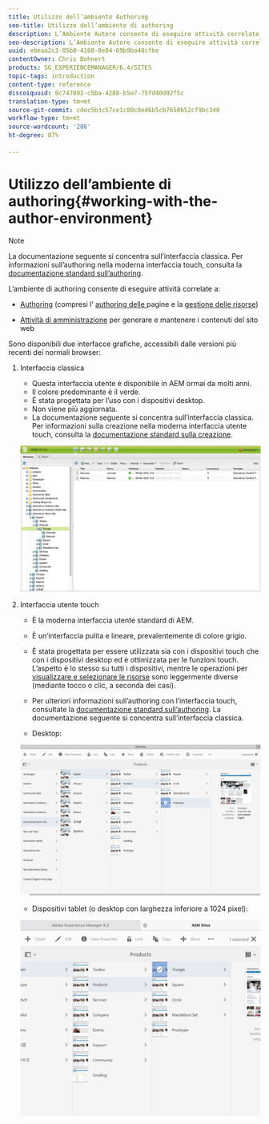 ```yaml
---
title: Utilizzo dell’ambiente Authoring
seo-title: Utilizzo dell’ambiente di authoring
description: L’Ambiente Autore consente di eseguire attività correlate alla creazione (inclusa la creazione delle pagine e la gestione delle risorse) e di amministrare le attività necessarie durante la scrittura e la manutenzione dei contenuti del tuo sito web.
seo-description: L’Ambiente Autore consente di eseguire attività correlate alla creazione (inclusa la creazione delle pagine e la gestione delle risorse) e di amministrare le attività necessarie durante la scrittura e la manutenzione dei contenuti del tuo sito web.
uuid: ebeaa2c3-05b0-4108-8e84-69b9ba48cfbe
contentOwner: Chris Bohnert
products: SG_EXPERIENCEMANAGER/6.4/SITES
topic-tags: introduction
content-type: reference
discoiquuid: 8c747892-c5ba-4288-b5e7-75fd40d92f5c
translation-type: tm+mt
source-git-commit: cdec5b3c57ce1c80c0ed6b5cb7650b52cf9bc340
workflow-type: tm+mt
source-wordcount: '286'
ht-degree: 87%

---
```



# Utilizzo dell’ambiente di authoring{#working-with-the-author-environment}

>[!NOTE]
>
>La documentazione seguente si concentra sull’interfaccia classica. Per informazioni sull’authoring nella moderna interfaccia touch, consulta la [documentazione standard sull’authoring](/help/assets/assets.md).

L’ambiente di authoring consente di eseguire attività correlate a:

* [Authoring](/help/sites-authoring/author.md) (compresi l’ [authoring delle ](/help/sites-authoring/qg-page-authoring.md) pagine e la  [gestione delle risorse](/help/assets/assets.md))

* [Attività di amministrazione](/help/sites-administering/administer-best-practices.md) per generare e mantenere i contenuti del sito web

Sono disponibili due interfacce grafiche, accessibili dalle versioni più recenti dei normali browser:

1. Interfaccia classica

   * Questa interfaccia utente è disponibile in AEM ormai da molti anni.
   * Il colore predominante è il verde.
   * È stata progettata per l’uso con i dispositivi desktop.
   * Non viene più aggiornata.
   * La documentazione seguente si concentra sull’interfaccia classica. Per informazioni sulla creazione nella moderna interfaccia utente touch, consulta la [documentazione standard sulla creazione](/help/sites-authoring/author.md).

   ![chlimage_1-149](assets/chlimage_1-149.png)

1. Interfaccia utente touch

   * È la moderna interfaccia utente standard di AEM.
   * È un’interfaccia pulita e lineare, prevalentemente di colore grigio.
   * È stata progettata per essere utilizzata sia con i dispositivi touch che con i dispositivi desktop ed è ottimizzata per le funzioni touch. L’aspetto è lo stesso su tutti i dispositivi, mentre le operazioni per [visualizzare e selezionare le risorse](/help/sites-authoring/basic-handling.md) sono leggermente diverse (mediante tocco o clic, a seconda dei casi).
   * Per ulteriori informazioni sull’authoring con l’interfaccia touch, consultate la [documentazione standard sull’authoring](/help/sites-authoring/author.md). La documentazione seguente si concentra sull’interfaccia classica.

   * Desktop:

   ![chlimage_1-150](assets/chlimage_1-150.png)

   * Dispositivi tablet (o desktop con larghezza inferiore a 1024 pixel):

   ![chlimage_1-7](assets/chlimage_1-7.jpeg)

